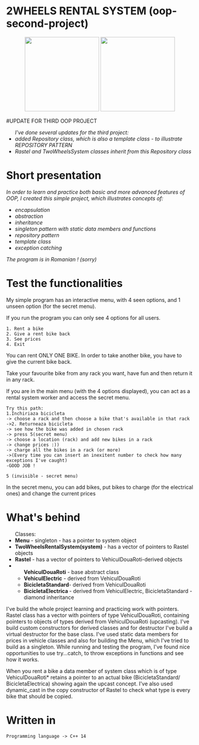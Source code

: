 # 2WHEELS RENTAL SYSTEM (oop-second-project)

<p align="center"><img src="https://media1.giphy.com/media/1dQ8t83MTSq2q9PkH0/source.gif" width="200" height="200" /> 
    <img src="https://c.tenor.com/C5TeczshWB0AAAAC/maria-tran-bike.gif" width="200" height="200" />
</p>

#UPDATE FOR THIRD OOP PROJECT 
<i>
  <ul>
I've done several updates for the third project:
    <li>added Repository class, which is also a template class - to illustrate REPOSITORY PATTERN</li>
    <li>Rastel and TwoWheelsSystem classes inherit from this Repository class </li>
  </ul>
</i>


# **Short presentation**
<i>
In order to learn and practice both basic and more advanced features of OOP, I created this simple project, which illustrates concepts of: <br>
  <ul>
    <li>encapsulation</li>
    <li>abstraction </li>
    <li>inheritance </li>
    <li>singleton pattern with static data members and functions </li>
    <li>repository pattern</li>
    <li>template class</li>
    <li>exception catching </li>
  </ul>
The program is in Romanian ! (sorry)
</i>

# **Test the functionalities**
<p>My simple program has an interactive menu, with 4 seen options, and 1 unseen option (for the secret menu).</p>
<p>If you run the program you can only see 4 options for all users.</p>

```
1. Rent a bike
2. Give a rent bike back
3. See prices 
4. Exit
```

<p>You can rent ONLY ONE BIKE. In order to take another bike, you have to give the current bike back.</p>

<p>Take your favourite bike from any rack you want, have fun and then return it in any rack.</p>
<p>If you are in the main menu (with the 4 options displayed), you can act as a rental system worker and access the secret menu.</p>

```
Try this path:
1.Inchiriaza bicicleta 
-> choose a rack and then choose a bike that's available in that rack
->2. Returneaza bicicleta
-> see how the bike was added in chosen rack
-> press 5(secret menu)
-> choose a location (rack) and add new bikes in a rack 
-> change prices :))
-> charge all the bikes in a rack (or more)
->(Every time you can insert an inexitent number to check how many exceptions I've caught) 
-GOOD JOB !

``` 

```
5 (invisible - secret menu)
```
<p>In the secret menu, you can add bikes, put bikes to charge (for the electrical ones) and change the current prices</p>


# **What's behind**

<ul> Classes:
<li><b>Menu</b> - singleton - has a pointer to system object</li>
<li><b>TwoWheelsRentalSystem(system)</b> - has a vector of pointers to Rastel objects</li>
<li><b>Rastel</b> - has a vector of pointers to VehiculDouaRoti-derived objects </li>
<li>
<ul><b>VehiculDouaRoti</b> - base abstract class
<li><b>VehiculElectric</b> - derived from VehiculDouaRoti</li>
<li><b>BicicletaStandard</b>- derived from VehiculDouaRoti</li>
<li><b>BicicletaElectrica </b>- derived from VehiculElectric, BicicletaStandard - diamond inheritance</li>
</ul>
</li>
</ul>
<p>I've build the whole project learning and practicing work with pointers. 
Rastel class has a vector with pointers of type VehiculDouaRoti, containing pointers to objects of types derived from VehiculDouaRoti (upcasting).
I've build custom constructors for derived classes and for destructor I've build a virtual destructor for the base class.
I've used static data members for prices in vehicle classes and also for building the Menu, which I've tried to build as a singleton. 
While running  and testing the program, I've found nice opportunities to use try...catch, to throw exceptions in functions and see  how it works.
</p>

<p>When you rent a bike a data member of system class which is of type VehiculDouaRoti*
retains a pointer to an actual bike (BicicletaStandard/ BicicletaElectrica) showing again the upcast concept.
I've also used dynamic_cast in the copy constructor of Rastel to check what type is every bike that should be copied.</p>


# **Written in**
```
Programming language -> C++ 14 
```
